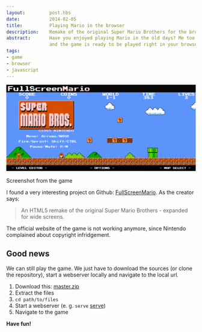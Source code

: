 ```yaml
---
layout:         post.hbs
date:           2014-02-05
title:          Playing Mario in the browser
description:    Remake of the original Super Mario Brothers for the browser with web technologies (HTML5, JavaScript)
abstract:       Have you enjoyed playing Mario in the old days? Me too. If you want to play with it again, you just have to follow some simple steps
                and the game is ready to be played right in your browser. Let's try it.
tags:
- game
- browser
- javascript
---
```

<img src="/static/article-assets/mario.png" alt="Screenshot from the game"/>
<p class="legal center">Screenshot from the game</p>

I found a very interesting project on Github: <a href="https://github.com/Diogenesthecynic/FullScreenMario" rel="external,nofollow">FullScreenMario</a>.
As the creator says:
>An HTML5 remake of the original Super Mario Brothers - expanded for wide screens.

The official website of the game is not working anymore, since Nintendo complained about copyright infridgement.

## Good news
We can still play the game. We just have to download the sources (or clone the repository), start a webserver locally and navigate to the local url.
1. Download this: <a href="https://github.com/Diogenesthecynic/FullScreenMario/archive/master.zip" rel="external,nofollow">master.zip</a>
1. Extract the files
1. `cd path/to/files`
1. Start a webserver (e. g. `serve` [serve](/blog/serve-a-practical-command-line-webserver.html))
1. Navigate to the game

**Have fun!**